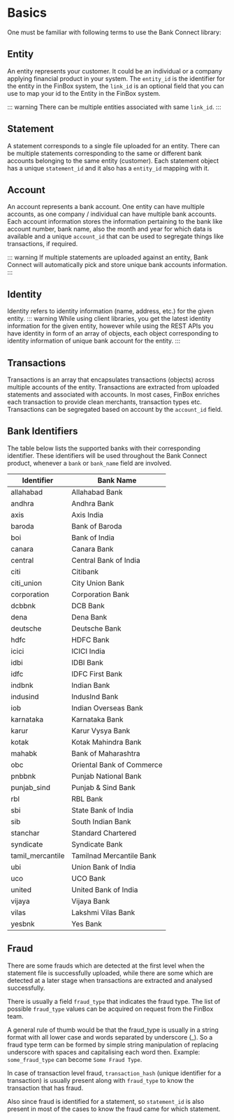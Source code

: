 # Basics
One must be familiar with following terms to use the Bank Connect library:

## Entity
An entity represents your customer. It could be an individual or a company applying financial product in your system.
The `entity_id` is the identifier for the entity in the FinBox system, the `link_id` is an optional field that you can use to map your id to the Entity in the FinBox system.

::: warning
There can be multiple entities associated with same `link_id`.
:::

## Statement
A statement corresponds to a single file uploaded for an entity. There can be multiple statements corresponding to the same or different bank accounts belonging to the same entity (customer). Each statement object has a unique `statement_id` and it also has a `entity_id` mapping with it.

## Account
An account represents a bank account. One entity can have multiple accounts, as one company / individual can have multiple bank accounts. Each account information stores the information pertaining to the bank like account number, bank name, also the month and year for which data is available and a unique `account_id` that can be used to segregate things like transactions, if required.

::: warning
If multiple statements are uploaded against an entity, Bank Connect will automatically pick and store unique bank accounts information.
:::

## Identity
Identity refers to identity information (name, address, etc.) for the given entity.
::: warning
While using client libraries, you get the latest identity information for the given entity, however while using the REST APIs you have identity in form of an array of objects, each object corresponding to identity information of unique bank account for the entity.
:::

## Transactions
Transactions is an array that encapsulates transactions (objects) across multiple accounts of the entity. Transactions are extracted from uploaded statements and associated with accounts. In most cases, FinBox enriches each transaction to provide clean merchants, transaction types etc. Transactions can be segregated based on account by the `account_id` field.

## Bank Identifiers
The table below lists the supported banks with their corresponding identifier. These identifiers will be used throughout the Bank Connect product, whenever a `bank` or `bank_name` field are involved.

| Identifier | Bank Name |
| - | - |
| allahabad | Allahabad Bank |
| andhra | Andhra Bank |
| axis | Axis India |
| baroda | Bank of Baroda |
| boi | Bank of India |
| canara | Canara Bank |
| central | Central Bank of India |
| citi | Citibank |
| citi_union | City Union Bank |
| corporation | Corporation Bank |
| dcbbnk | DCB Bank |
| dena | Dena Bank |
| deutsche | Deutsche Bank |
| hdfc | HDFC Bank |
| icici | ICICI India |
| idbi | IDBI Bank |
| idfc | IDFC First Bank |
| indbnk | Indian Bank |
| indusind | IndusInd Bank |
| iob | Indian Overseas Bank |
| karnataka | Karnataka Bank |
| karur | Karur Vysya Bank |
| kotak | Kotak Mahindra Bank |
| mahabk | Bank of Maharashtra |
| obc | Oriental Bank of Commerce |
| pnbbnk | Punjab National Bank |
| punjab_sind | Punjab & Sind Bank |
| rbl | RBL Bank |
| sbi | State Bank of India |
| sib | South Indian Bank |
| stanchar | Standard Chartered |
| syndicate | Syndicate Bank |
| tamil_mercantile | Tamilnad Mercantile Bank |
| ubi | Union Bank of India |
| uco | UCO Bank |
| united | United Bank of India |
| vijaya | Vijaya Bank |
| vilas | Lakshmi Vilas Bank |
| yesbnk | Yes Bank |

## Fraud

There are some frauds which are detected at the first level when the statement file is successfully uploaded, while there are some which are detected at a later stage when transactions are extracted and analysed successfully.

There is usually a field `fraud_type` that indicates the fraud type. The list of possible `fraud_type` values can be acquired on request from the FinBox team.

A general rule of thumb would be that the fraud_type is usually in a string format with all lower case and words separated by underscore (\_). So a fraud type term can be formed by simple string manipulation of replacing underscore with spaces and capitalising each word then. Example: `some_fraud_type` can become `Some Fraud Type`.

In case of transaction level fraud, `transaction_hash` (unique identifier for a transaction) is usually present along with `fraud_type` to know the transaction that has fraud.

Also since fraud is identified for a statement, so `statement_id` is also present in most of the cases to know the fraud came for which statement.
